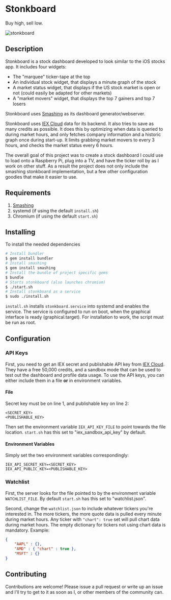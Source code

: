# Stonkboard
Buy high, sell low.

![stonkboard](https://user-images.githubusercontent.com/11186620/130344362-ac8eb874-425b-4a56-8099-a61456a28b69.png)

## Description
Stonkboard is a stock dashboard developed to look similar to the iOS stocks app. It includes four widgets:
- The "marquee" ticker-tape at the top
- An individual stock widget, that displays a minute graph of the stock
- A market status widget, that displays if the US stock market is open or not (could easily be adapted for other markets)
- A "market movers" widget, that displays the top 7 gainers and top 7 losers

Stonkboard uses [Smashing](https://github.com/Smashing/smashing/wiki) as its dashboard generator/webserver.

Stonkboard uses [IEX Cloud](https://iexcloud.io/) data for its backend. It also tries to save as many credits as possible. It does this by optimizing when data is queried to during market hours, and only fetches company information and a historic graph once during start-up. It limits grabbing market movers to every 3 hours, and checks the market status every 6 hours.

The overall goal of this project was to create a stock dashboard I could use to load onto a Raspberry Pi, plug into a TV, and have the ticker roll by as I work on other stuff. As a result the project does not only include the smashing stonkboard implementation, but a few other configuration goodies that make it easier to use.

## Requirements

1. [Smashing](https://github.com/Smashing/smashing/wiki)
2. systemd (if using the default `install.sh`)
3. Chromium (if using the default `start.sh`)

## Installing

To install the needed dependencies

```bash
# Install bundler
$ gem install bundler
# Install smashing
$ gem install smashing
# Install the bundle of project specific gems
$ bundle
# Starts stonkboard (also launches chromium)
$ ./start.sh
# Install stonkboard as a service
$ sudo ./install.sh
```

`install.sh` installs `stonkboard.service` into systemd and enables the service. The service is configured to run on boot, when the graphical interface is ready (graphical.target). For installation to work, the script must be run as root.

## Configuration

### API Keys

First, you need to get an IEX secret and publishable API key from [IEX Cloud](https://iexcloud.io/). They have a free 50,000 credits, and a sandbox mode that can be used to test out the dashboard and profile data usage. To use the API keys, you can either include them in a file **or** in environment variables.

#### File

Secret key must be on line 1, and publishable key on line 2:
```
<SECRET_KEY>
<PUBLISHABLE_KEY>
```
Then set the environment variable `IEX_API_KEY_FILE` to point towards the file location. `start.sh` has this set to "iex_sandbox_api_key" by default.

#### Environment Variables

Simply set the two environment variables correspondingly:
```
IEX_API_SECRET_KEY=<SECRET_KEY>
IEX_API_PUBLIC_KEY=<PUBLISHABLE_KEY>
```

### Watchlist

First, the server looks for the file pointed to by the environment variable `WATCHLIST_FILE`. By default `start.sh` has this set to "watchlist.json".

Second, change the `watchlist.json` to include whatever tickers you're interested in. The more tickers, the more quote data is pulled every minute during market hours. Any ticker with `"chart": true` set will pull chart data during market hours. The empty dictionary for tickers not using chart data is mandatory. Example:
```json
{
    "AAPL" : {},
    "AMD" : { "chart" : true },
    "MSFT" : {}
}
```

## Contributing

Contributions are welcome! Please issue a pull request or write up an issue and I'll try to get to it as soon as I, or other members of the community can.
